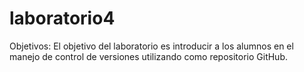 # laboratorio4
Objetivos: El objetivo del laboratorio es introducir a los alumnos en el manejo de control de versiones utilizando como repositorio GitHub.

